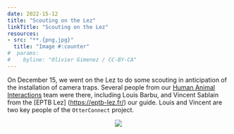 ```yaml
---
date: 2022-15-12
title: "Scouting on the Lez"
linkTitle: "Scouting on the Lez"
resources:
- src: "**.{png,jpg}"
  title: "Image #:counter"
#  params:
#    byline: "Olivier Gimenez / CC-BY-CA"
---
```


On December 15, we went on the Lez to do some scouting in anticipation of the installation of camera traps. Several people from our [Human Animal Interactions](https://human-animal-interactions.github.io/) team were there, including Louis Barbu, and Vincent Sablain from the [EPTB Lez] (https://eptb-lez.fr/) our guide. Louis and Vincent are two key people of the `OtterConnect` project. 
<p align="center">
  <img src="reperage.png">
</p>

